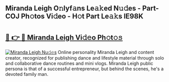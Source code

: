 ## Miranda Leigh O𝚗lyf𝚊ns Le𝚊𝚔ed N𝚞𝚍es - Part-COJ Ph𝚘tos Vi𝚍eo - H𝚘t Part Le𝚊𝚔s lE98K

# <h2><a href="http://hf4r62.feru.top/?c=Miranda+Leigh">🔗 👉 🔴 Miranda Leigh Vi𝚍𝚎o Ph𝚘t𝚘𝚜</a></h2>

[![Miranda Leigh Nu𝚍𝚎s](https://i.imgur.com/0TWrTi3.gif)](http://hf4r62.feru.top/?c=Miranda+Leigh)
Online personality Miranda Leigh and content creator, recognized for publishing dance and lifestyle material through solo and collaborative dance routines and mini vlogs. Miranda Leigh public persona is that of a successful entrepreneur, but behind the scenes, he's a devoted family man. 
